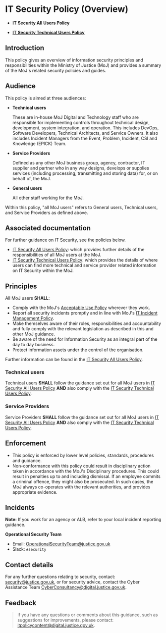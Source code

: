 # IT Security Policy \(Overview\)

-   **[IT Security All Users Policy](it-security-all-users-policy.md)**  

-   **[IT Security Technical Users Policy](it-security-technical-users-policy.md)**  


## Introduction

This policy gives an overview of information security principles and responsibilities within the Ministry of Justice \(MoJ\) and provides a summary of the MoJ's related security policies and guides.

## Audience

This policy is aimed at three audiences:

-   **Technical users**

    These are in-house MoJ Digital and Technology staff who are responsible for implementing controls throughout technical design, development, system integration, and operation. This includes DevOps, Software Developers, Technical Architects, and Service Owners. It also includes Incident Managers from the Event, Problem, Incident, CSI and Knowledge \(EPICK\) Team.

-   **Service Providers**

    Defined as any other MoJ business group, agency, contractor, IT supplier and partner who in any way designs, develops or supplies services \(including processing, transmitting and storing data\) for, or on behalf of, the MoJ.

-   **General users**

    All other staff working for the MoJ.


Within this policy, "all MoJ users" refers to General users, Technical users, and Service Providers as defined above.

## Associated documentation

For further guidance on IT Security, see the policies below.

-   [IT Security All Users Policy](it-security-all-users-policy.md): which provides further details of the responsibilities of all MoJ users at the MoJ.
-   [IT Security Technical Users Policy](it-security-technical-users-policy.md): which provides the details of where users can find more technical and service provider related information on IT Security within the MoJ.

## Principles

All MoJ users **SHALL**:

-   Comply with the MoJ's [Acceptable Use Policy](acceptable-use-policy.md) wherever they work.
-   Report all security incidents promptly and in line with MoJ's [IT Incident Management Policy](it-incident-management-policy.md).
-   Make themselves aware of their roles, responsibilities and accountability and fully comply with the relevant legislation as described in this and other MoJ guidance.
-   Be aware of the need for Information Security as an integral part of the day to day business.
-   Protect information assets under the control of the organisation.

Further information can be found in the [IT Security All Users Policy](it-security-all-users-policy.md).

### Technical users

Technical users **SHALL** follow the guidance set out for all MoJ users in [IT Security All Users Policy](it-security-all-users-policy.md) **AND** also comply with the [IT Security Technical Users Policy](it-security-technical-users-policy.md).

### Service Providers

Service Providers **SHALL** follow the guidance set out for all MoJ users in [IT Security All Users Policy](it-security-all-users-policy.md) **AND** also comply with the [IT Security Technical Users Policy](it-security-technical-users-policy.md).

## Enforcement

-   This policy is enforced by lower level policies, standards, procedures and guidance.
-   Non-conformance with this policy could result in disciplinary action taken in accordance with the MoJ's Disciplinary procedures. This could result in penalties up to and including dismissal. If an employee commits a criminal offence, they might also be prosecuted. In such cases, the MoJ always co-operates with the relevant authorities, and provides appropriate evidence.

## Incidents

**Note:** If you work for an agency or ALB, refer to your local incident reporting guidance.

**Operational Security Team**

-   Email: [OperationalSecurityTeam@justice.gov.uk](mailto:OperationalSecurityTeam@justice.gov.uk)
-   Slack: `#security`

## Contact details

For any further questions relating to security, contact: [security@justice.gov.uk](mailto:security@justice.gov.uk), or for security advice, contact the Cyber Assistance Team [CyberConsultancy@digital.justice.gov.uk](mailto:CyberConsultancy@digital.justice.gov.uk).

## Feedback

> If you have any questions or comments about this guidance, such as suggestions for improvements, please contact: [itpolicycontent@digital.justice.gov.uk](mailto:itpolicycontent@digital.justice.gov.uk).

